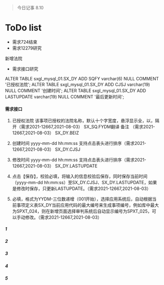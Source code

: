 > 今日记事
> 8.10
> 


# ToDo list
- 需求724结束
- 需求12279研究



新增法院
- 需求接口研究


ALTER TABLE sxgl_mysql_01.SX_DY ADD SQFY varchar(6) NULL COMMENT '已授权法院';
ALTER TABLE sxgl_mysql_01.SX_DY ADD CJSJ varchar(19) NULL COMMENT '创建时间';
ALTER TABLE sxgl_mysql_01.SX_DY ADD LASTUPDATE varchar(19) NULL COMMENT '最后更新时间';



#### 需求接口
1. 已授权法院	该事项已授权的法院名称，默认十个字宽度，悬浮显示全，以，隔开（需求2021-12667,2021-08-03）	SX_SQ.FYDM翻译
备注	（需求2021-12667,2021-08-03）	SX_DY.BEIZ
2. 创建时间	yyyy-mm-dd hh:mm:ss 支持点击表头进行排序（需求2021-12667,2021-08-03）	SX_DY.CJSJ
3. 修改时间	yyyy-mm-dd hh:mm:ss 支持点击表头进行排序（需求2021-12667,2021-08-03）	SX_DY.LASTUPDATE
4. 点击【保存】，校验必填，将输入的信息校验后保存，同时保存当前时间（yyyy-mm-dd hh:mm:ss）至SX_DY.CJSJ、SX_DY.LASTUPDATE，如果是修改时保存，只更新LASTUPDATE。（需求2021-12667,2021-08-03）

5. 必填，格式为YYDM-三位数递增（001开始），选择应用系统后，自动根据当前事项定义表SX_DY当前应用代码的最大编号来生成事项编号，例如库中最大为SPXT_024，则在新增页面选择审判系统后自动显示编号为SPXT_025，可以手动修改。（需求2021-12667,2021-08-03）



##### 1
##### 2
##### 3
##### 4
##### 5